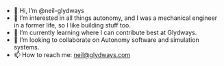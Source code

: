 - 👋 Hi, I’m @neil-glydways
- 👀 I’m interested in all things autonomy, and I was a mechanical engineer in a former life, so I like building stuff too.  
- 🌱 I’m currently learning where I can contribute best at Glydways.
- 💞️ I’m looking to collaborate on Autonomy software and simulation systems.  
- 📫 How to reach me: neil@glydways.com
